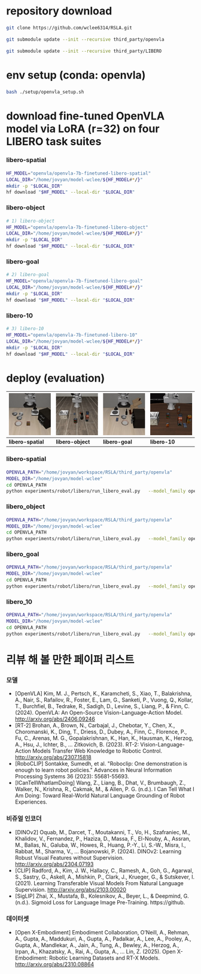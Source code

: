 # repository download
```bash
git clone https://github.com/wclee6314/RSLA.git
```
```bash
git submodule update --init --recursive third_party/openvla
```
```bash
git submodule update --init --recursive third_party/LIBERO
```

# env setup (conda: openvla)
```bash
bash ./setup/openvla_setup.sh
```

# download fine-tuned OpenVLA model via LoRA (r=32) on four LIBERO task suites


### libero-spatial
```bash
HF_MODEL="openvla/openvla-7b-finetuned-libero-spatial"
LOCAL_DIR="/home/jovyan/model-wclee/${HF_MODEL#*/}"  
mkdir -p "$LOCAL_DIR"
hf download "$HF_MODEL" --local-dir "$LOCAL_DIR"
```

### libero-object
```bash
# 1) libero-object
HF_MODEL="openvla/openvla-7b-finetuned-libero-object"
LOCAL_DIR="/home/jovyan/model-wclee/${HF_MODEL#*/}"
mkdir -p "$LOCAL_DIR"
hf download "$HF_MODEL" --local-dir "$LOCAL_DIR"
```

### libero-goal
```bash
# 2) libero-goal
HF_MODEL="openvla/openvla-7b-finetuned-libero-goal"
LOCAL_DIR="/home/jovyan/model-wclee/${HF_MODEL#*/}"
mkdir -p "$LOCAL_DIR"
hf download "$HF_MODEL" --local-dir "$LOCAL_DIR"
```

### libero-10
```bash
# 3) libero-10
HF_MODEL="openvla/openvla-7b-finetuned-libero-10"
LOCAL_DIR="/home/jovyan/model-wclee/${HF_MODEL#*/}"
mkdir -p "$LOCAL_DIR"
hf download "$HF_MODEL" --local-dir "$LOCAL_DIR"
```

# deploy (evaluation)
| ![libero-spatial](./video/libero_spatial.gif) | ![libero-object](./video/libero_object.gif) | ![libero-goal](./video/libero_goal.gif) | ![libero-10](./video/libero_10.gif) |
|---|---|---|---|
| **libero-spatial** | **libero-object** | **libero-goal** | **libero-10** |

### libero-spatial
```bash
OPENVLA_PATH="/home/jovyan/workspace/RSLA/third_party/openvla"
MODEL_DIR="/home/jovyan/model-wclee"
cd OPENVLA_PATH
python experiments/robot/libero/run_libero_eval.py   --model_family openvla   --pretrained_checkpoint $MODEL_DIR/openvla/openvla-7b-finetuned-libero-spatial   --task_suite_name libero_spatial   --center_crop True --use_wandb True --wandb_project openvla_eval --wandb_entity wclee-korea-advanced-institute-of-science-and-technology
```

### libero_object
```bash
OPENVLA_PATH="/home/jovyan/workspace/RSLA/third_party/openvla"
MODEL_DIR="/home/jovyan/model-wclee"
cd OPENVLA_PATH
python experiments/robot/libero/run_libero_eval.py   --model_family openvla   --pretrained_checkpoint $MODEL_DIR/openvla/openvla-7b-finetuned-libero-object   --task_suite_name libero_object   --center_crop True --use_wandb True --wandb_project openvla_eval --wandb_entity wclee-korea-advanced-institute-of-science-and-technology
```

### libero_goal
```bash
OPENVLA_PATH="/home/jovyan/workspace/RSLA/third_party/openvla"
MODEL_DIR="/home/jovyan/model-wclee"
cd OPENVLA_PATH
python experiments/robot/libero/run_libero_eval.py   --model_family openvla   --pretrained_checkpoint $MODEL_DIR/openvla/openvla-7b-finetuned-libero-goal   --task_suite_name libero_goal   --center_crop True --use_wandb True --wandb_project openvla_eval --wandb_entity wclee-korea-advanced-institute-of-science-and-technology
```

### libero_10
```bash
OPENVLA_PATH="/home/jovyan/workspace/RSLA/third_party/openvla"
MODEL_DIR="/home/jovyan/model-wclee"
cd OPENVLA_PATH
python experiments/robot/libero/run_libero_eval.py   --model_family openvla   --pretrained_checkpoint $MODEL_DIR/openvla/openvla-7b-finetuned-libero-10   --task_suite_name libero_10   --center_crop True --use_wandb True --wandb_project openvla_eval --wandb_entity wclee-korea-advanced-institute-of-science-and-technology
```

# 리뷰 해 볼 만한 페이퍼 리스트 
### 모델
- [OpenVLA] Kim, M. J., Pertsch, K., Karamcheti, S., Xiao, T., Balakrishna, A., Nair, S., Rafailov, R., Foster, E., Lam, G., Sanketi, P., Vuong, Q., Kollar, T., Burchfiel, B., Tedrake, R., Sadigh, D., Levine, S., Liang, P., & Finn, C. (2024). OpenVLA: An Open-Source Vision-Language-Action Model. http://arxiv.org/abs/2406.09246
- [RT-2] Brohan, A., Brown, N., Carbajal, J., Chebotar, Y., Chen, X., Choromanski, K., Ding, T., Driess, D., Dubey, A., Finn, C., Florence, P., Fu, C., Arenas, M. G., Gopalakrishnan, K., Han, K., Hausman, K., Herzog, A., Hsu, J., Ichter, B., … Zitkovich, B. (2023). RT-2: Vision-Language-Action Models Transfer Web Knowledge to Robotic Control. http://arxiv.org/abs/2307.15818
- [RoboCLIP] Sontakke, Sumedh, et al. "Roboclip: One demonstration is enough to learn robot policies." Advances in Neural Information Processing Systems 36 (2023): 55681-55693.
- [ICanTellWhatIamDoing] Wang, Z., Liang, B., Dhat, V., Brumbaugh, Z., Walker, N., Krishna, R., Cakmak, M., & Allen, P. G. (n.d.). I Can Tell What I Am Doing: Toward Real-World Natural Language Grounding of Robot Experiences.

### 비쥬얼 인코더
- [DINOv2] Oquab, M., Darcet, T., Moutakanni, T., Vo, H., Szafraniec, M., Khalidov, V., Fernandez, P., Haziza, D., Massa, F., El-Nouby, A., Assran, M., Ballas, N., Galuba, W., Howes, R., Huang, P.-Y., Li, S.-W., Misra, I., Rabbat, M., Sharma, V., … Bojanowski, P. (2024). DINOv2: Learning Robust Visual Features without Supervision. http://arxiv.org/abs/2304.07193
- [CLIP] Radford, A., Kim, J. W., Hallacy, C., Ramesh, A., Goh, G., Agarwal, S., Sastry, G., Askell, A., Mishkin, P., Clark, J., Krueger, G., & Sutskever, I. (2021). Learning Transferable Visual Models From Natural Language Supervision. http://arxiv.org/abs/2103.00020
- [SigLIP] Zhai, X., Mustafa, B., Kolesnikov, A., Beyer, L., & Deepmind, G. (n.d.). Sigmoid Loss for Language Image Pre-Training. https://github.

### 데이터셋
- [Open X-Embodiment] Embodiment Collaboration, O’Neill, A., Rehman, A., Gupta, A., Maddukuri, A., Gupta, A., Padalkar, A., Lee, A., Pooley, A., Gupta, A., Mandlekar, A., Jain, A., Tung, A., Bewley, A., Herzog, A., Irpan, A., Khazatsky, A., Rai, A., Gupta, A., … Lin, Z. (2025). Open X-Embodiment: Robotic Learning Datasets and RT-X Models. http://arxiv.org/abs/2310.08864